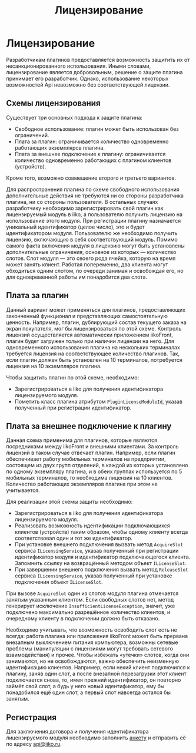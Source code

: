 ﻿---
title: Лицензирование
layout: basic
---

# Лицензирование #

Разработчикам плагинов предоставляется возможность защитить их от несанкционированного использования. Иными словами, лицензирование является добровольным, решение о защите плагина принимает его разработчик. Однако, использование некоторых возможностей Api невозможно без соответствующей лицензии.

## Схемы лицензирования ##

Существует три основных подхода к защите плагина:

- Свободное использование: плагин может быть использован без ограничений.
- Плата за плагин: ограничивается количество одновременно работающих экземпляров плагина.
- Плата за внешнее подключение к плагину: ограничивается количество одновременно работающих с плагином клиентов (устройств).

Кроме того, возможно совмещение второго и третьего вариантов.

Для распространения плагина по схеме свободного использования дополнительные действия не требуются ни со стороны разработчика плагина, ни со стороны пользователя. В остальных случаях разработчику необходимо зарегистрировать свой плагин как лицензируемый модуль в iiko, а пользователю получить лицензию на использование этого модуля. При регистрации плагину назначается уникальный идентификатор (целое число), это и будет идентификатором модуля. Пользователю же необходимо получить лицензию, включающую в себя соответствующий модуль. Помимо самого факта включения модуля в лицензию могут быть установлены дополнительные ограничения, основное из которых — количество слотов. Слот модуля — это своего рода ячейка, которую на время может занять клиент. Работая попеременно, два клиента могут обходиться одним слотом, по очереди занимая и освобождая его, но для одновременной работы им понадобится два слота.

## Плата за плагин ##

Данный вариант может применяться для плагинов, предоставляющих законченный функционал и представляющих самостоятельную ценность. Например, плагин, дублирующий состав текущего заказа на экран покупателя, мог бы лицензироваться по этой схеме. Контроль лицензий осуществляется автоматически приложением iikoFront, плагин будет загружен только при наличии лицензии на него. Для одновременного использования плагина на нескольких терминалах требуется лицензия на соответствующее количество плагинов. Так, если плагин должен быть установлен на 10 терминалов, потребуется лицензия на 10 экземпляров плагина.

Чтобы защитить плагин по этой схеме, необходимо:

- Зарегистрироваться в iiko для получения идентификатора лицензируемого модуля.
- Пометить класс плагина атрибутом `PluginLicenseModuleId`, указав полученный при регистрации идентификатор.

## Плата за внешнее подключение к плагину ##
Данная схема применима для плагинов, которые являются посредниками между iikoFront и внешними клиентами. За контроль лицензий в таком случае отвечает плагин. Например, если плагин обеспечивает работу мобильных терминалов на предприятии, состоящем из двух групп отделений, в каждой из которых установлено по одному экземпляру плагина, и в обеих группах используется по 5 мобильных терминалов, то необходима лицензия на 10 клиентов. Количество работающих экземпляров плагина при этом не учитывается.

Для реализации этой схемы защиты необходимо:

- Зарегистрироваться в iiko для получения идентификатора лицензируемого модуля.
- Реализовать возможность идентификации подключающихся клиентов (устройств) таким образом, чтобы одному клиенту всегда соответствовал один и тот же идентификатор.
- При установке внешнего подключения вызвать метод `AcquireSlot` сервиса `ILicensingService`, указав полученный при регистрации идентификатор модуля и идентификатор подключающегося клиента. Запомнить ссылку на возвращённый методом объект `ILicenseSlot`.
- При завершении внешнего подключения вызвать метод `ReleaseSlot` сервиса `ILicensingService`, указав полученный при установке подключения объект `ILicenseSlot`.

При вызове `AcquireSlot` один из слотов модуля плагина отмечается занятым указанным клиентом. Если свободных слотов нет, метод генерирует исключение `InsufficientLicenseException`, значит, уже подключено максимально разрешённое количество клиентов, и очередному клиенту в подключении должно быть отказано.

Необходимо учитывать, что возможность освободить слот есть не всегда: работа плагина или приложения iikoFront может быть прервана внезапным выключением питания компьютера, возможны сетевые проблемы (манипуляции с лицензиями могут требовать сетевого взаимодействия) и прочее. Чтобы избежать «утечки» слотов, когда они занимаются, но не освобождаются, важно обеспечить неизменную идентификацию клиентов. Например, если некий клиент подключился к плагину, заняв один слот, а после внезапной перезагрузки этот клиент подключается снова, то, имея прежний идентификатор, он повторно займёт свой слот, а будь у него новый идентификатор, ему бы понадобился ещё один слот, а первый слот навсегда остался бы занятым.

## Регистрация ##
Для заключения договора и получения идентификатора лицензируемого модуля необходимо заполнить [анкету](http://api.iiko.ru/html_doc/WDoc/ConnectProgram.docx) и отправить её по адресу [api@iiko.ru](mailto:api@iiko.ru).